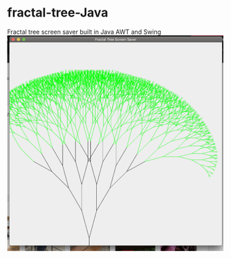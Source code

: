 # fractal-tree-Java
Fractal tree screen saver built in Java AWT and Swing </br>
<img src="https://github.com/garret123h/fractal-tree-Java/blob/master/fractal_tree_screenshot.png" width="500" height="500"></img>
